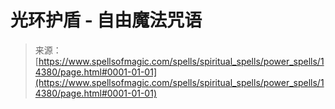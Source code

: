 <!--yml

category: 未分类

date: 2024-06-12 18:53:17

-->

# 光环护盾 - 自由魔法咒语

> 来源：[https://www.spellsofmagic.com/spells/spiritual_spells/power_spells/14380/page.html#0001-01-01](https://www.spellsofmagic.com/spells/spiritual_spells/power_spells/14380/page.html#0001-01-01)
